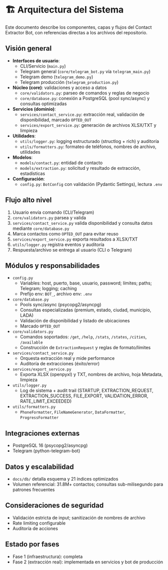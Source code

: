 # 🏗️ Arquitectura del Sistema

Este documento describe los componentes, capas y flujos del Contact Extractor Bot, con referencias directas a los archivos del repositorio.

## Visión general

- **Interfaces de usuario**:
  - CLI/Servicio (`main.py`)
  - Telegram general (`core/telegram_bot.py` vía `telegram_main.py`)
  - Telegram demo (`telegram_demo.py`)
  - Telegram producción (`telegram_production.py`)
- **Núcleo (core)**: validaciones y acceso a datos
  - `core/validators.py`: parseo de comandos y reglas de negocio
  - `core/database.py`: conexión a PostgreSQL (pool sync/async) y consultas optimizadas
- **Servicios (dominio)**:
  - `services/contact_service.py`: extracción real, validación de disponibilidad, marcado `OPTED_OUT`
  - `services/export_service.py`: generación de archivos XLSX/TXT y limpieza
- **Utilidades**:
  - `utils/logger.py`: logging estructurado (structlog + rich) y auditoría
  - `utils/formatters.py`: formateo de teléfonos, nombres de archivo, utilidades
- **Modelos**:
  - `models/contact.py`: entidad de contacto
  - `models/extraction.py`: solicitud y resultado de extracción, estadísticas
- **Configuración**:
  - `config.py`: `BotConfig` con validación (Pydantic Settings), lectura `.env`

## Flujo alto nivel

1. Usuario envía comando (CLI/Telegram)
2. `core/validators.py` parsea y valida
3. `services/contact_service.py` valida disponibilidad y consulta datos mediante `core/database.py`
4. Marca contactos como `OPTED_OUT` para evitar reuso
5. `services/export_service.py` exporta resultados a XLSX/TXT
6. `utils/logger.py` registra eventos y auditoría
7. Respuesta/archivo se entrega al usuario (CLI o Telegram)

## Módulos y responsabilidades

- `config.py`
  - Variables: host, puerto, base, usuario, password; límites; paths; Telegram; logging; caching
  - Prefijo env: `BOT_`, archivo env: `.env`
- `core/database.py`
  - Pools sync/async (psycopg2/asyncpg)
  - Consultas especializadas (premium, estado, ciudad, municipio, LADA)
  - Validación de disponibilidad y listado de ubicaciones
  - Marcado `OPTED_OUT`
- `core/validators.py`
  - Comandos soportados: `/get`, `/help`, `/stats`, `/states`, `/cities`, `/available`
  - Construcción de `ExtractionRequest` y reglas de formato/límites
- `services/contact_service.py`
  - Orquesta extracción real y mide performance
  - Auditoría de extracciones (éxito/error)
- `services/export_service.py`
  - Exporta XLSX (openpyxl) y TXT, nombres de archivo, hoja Metadata, limpieza
- `utils/logger.py`
  - Log de sistema + audit trail (STARTUP, EXTRACTION_REQUEST, EXTRACTION_SUCCESS, FILE_EXPORT, VALIDATION_ERROR, RATE_LIMIT_EXCEEDED)
- `utils/formatters.py`
  - `PhoneFormatter`, `FileNameGenerator`, `DataFormatter`, `ProgressFormatter`

## Integraciones externas

- PostgreSQL 16 (psycopg2/asyncpg)
- Telegram (python-telegram-bot)

## Datos y escalabilidad

- `docs/db/` detalla esquema y 21 índices optimizados
- Volumen referencial: 31.8M+ contactos; consultas sub-milisegundo para patrones frecuentes

## Consideraciones de seguridad

- Validación estricta de input; sanitización de nombres de archivo
- Rate limiting configurable
- Auditoría de acciones

## Estado por fases

- Fase 1 (infraestructura): completa
- Fase 2 (extracción real): implementada en servicios y bot de producción
